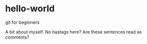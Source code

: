 # hello-world
git for beginners

A bit about myself.
No hastags here? Are these sentences read as comments?
